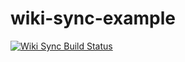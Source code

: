 # wiki-sync-example

[![Wiki Sync Build Status](https://travis-ci.org/Tyriar/wiki-sync-example-wiki.svg?branch=master)](https://travis-ci.org/Tyriar/wiki-sync-example-wiki)
